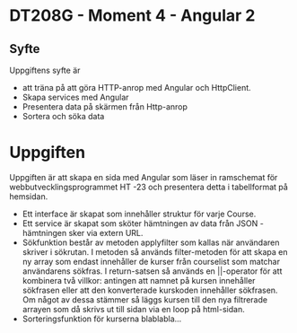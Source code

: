 # DT208G - Moment 4 - Angular 2
## Syfte
Uppgiftens syfte är 
+ att träna på att göra HTTP-anrop med Angular och HttpClient.
+ Skapa services med Angular
+ Presentera data på skärmen från Http-anrop 
+ Sortera och söka data

# Uppgiften
Uppgiften är att skapa en sida  med Angular som läser in ramschemat för webbutvecklingsprogrammet HT -23 och presentera detta i tabellformat på hemsidan. 

* Ett interface är skapat som innehåller struktur för varje Course.
* Ett service är skapat som sköter hämtningen av data från JSON - hämtningen sker via extern URL. 
* Sökfunktion består av metoden applyfilter som kallas när användaren skriver i sökrutan. I metoden så används filter-metoden för att skapa en ny array som endast innehåller de kurser från courselist som matchar användarens sökfras. I return-satsen så används en ||-operator för att kombinera två villkor: antingen att namnet på kursen innehåller sökfrasen eller att den konverterade kurskoden innehåller sökfrasen. Om något av dessa stämmer så läggs kursen till den nya filtrerade arrayen som då skrivs ut till sidan via en loop på html-sidan.
* Sorteringsfunktion för kurserna blablabla...